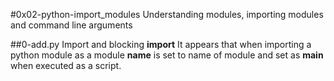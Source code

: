 #0x02-python-import_modules
Understanding modules, importing modules and command line arguments

##0-add.py
Import and blocking __import__
It appears that when importing a python module as a module __name__ is set to name of module and set as __main__ when executed as a script.
